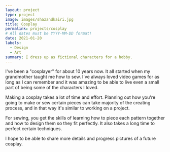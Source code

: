 ```yaml
---
layout: project
type: project
image: images/shazandkairi.jpg
title: Cosplay
permalink: projects/cosplay
# All dates must be YYYY-MM-DD format!
date: 2021-01-20
labels:
  - Design
  - Art
summary: I dress up as fictional characters for a hobby.
---
```



I've been a "cosplayer" for about 10 years now.  It all started when my grandmother taught me how to sew.  I've always loved video games for as long as I can remember and it was amazing to be able to live even a small part of being some of the characters I loved.

Making a cosplay takes a lot of time and effort.  Planning out how you're going to make or sew certain pieces can take majority of the creating process, and in that way it's similar to working on a project.

For sewing, you get the skills of learning how to piece each pattern together and how to design them so they fit perfectly.  It also takes a long time to perfect certain techniques.

I hope to be able to share more details and progress pictures of a future cosplay.
